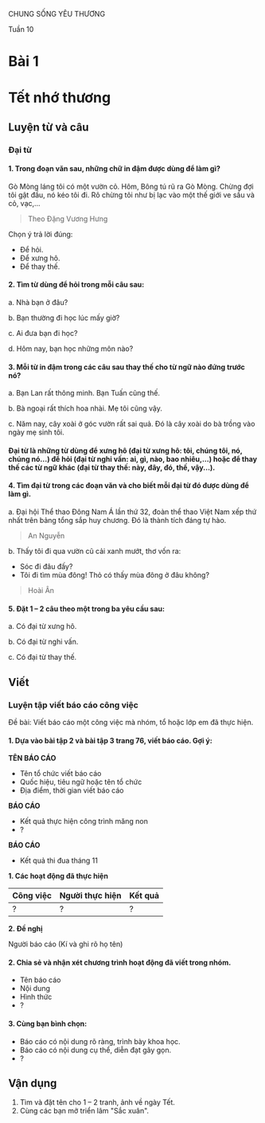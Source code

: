 CHUNG SỐNG YÊU THƯƠNG

Tuần 10
# Bài 1
# Tết nhớ thương

## Luyện từ và câu

### Đại từ

#### 1. Trong đoạn văn sau, những chữ in đậm được dùng để làm gì?
Gò Mòng láng tôi có một vườn cỏ. Hôm, Bông tú rũ ra Gò Mòng. Chừng đợi tôi gật đầu, nó kéo tôi đi. Rô chừng tôi như bị lạc vào một thế giới ve sầu và cỏ, vạc,...
> Theo Đặng Vương Hưng

Chọn ý trả lời đúng:
- Để hỏi.
- Để xưng hô.
- Để thay thế.

#### 2. Tìm từ dùng để hỏi trong mỗi câu sau:

a. Nhà bạn ở đâu?

b. Bạn thường đi học lúc mấy giờ?

c. Ai đưa bạn đi học?

d. Hôm nay, bạn học những môn nào?

#### 3. Mỗi từ in đậm trong các câu sau thay thế cho từ ngữ nào đứng trước nó?

a. Bạn Lan rất thông minh. Bạn Tuấn cũng thế.

b. Bà ngoại rất thích hoa nhài. Mẹ tôi cũng vậy.

c. Năm nay, cây xoài ở góc vườn rất sai quả. Đó là cây xoài do bà trồng vào ngày mẹ sinh tôi.

#### Đại từ là những từ dùng để xưng hô (đại từ xưng hô: tôi, chúng tôi, nó, chúng nó...) để hỏi (đại từ nghi vấn: ai, gì, nào, bao nhiêu,...) hoặc để thay thế các từ ngữ khác (đại từ thay thế: này, đây, đó, thế, vậy...).

#### 4. Tìm đại từ trong các đoạn văn và cho biết mỗi đại từ đó được dùng để làm gì.

a. Đại hội Thể thao Đông Nam Á lần thứ 32, đoàn thể thao Việt Nam xếp thứ nhất trên bảng tổng sắp huy chương. Đó là thành tích đáng tự hào.
> An Nguyễn

b. Thấy tôi đi qua vườn cũ cải xanh mướt, thơ vốn ra:

- Sóc đi đâu đấy?
- Tôi đi tìm mùa đông! Thỏ có thấy mùa đông ở đâu không?
> Hoài Ân

#### 5. Đặt 1 – 2 câu theo một trong ba yêu cầu sau:

a. Có đại từ xưng hô.

b. Có đại từ nghi vấn.

c. Có đại từ thay thế.

## Viết

### Luyện tập viết báo cáo công việc

Đề bài: Viết báo cáo một công việc mà nhóm, tổ hoặc lớp em đã thực hiện.

#### 1. Dựa vào bài tập 2 và bài tập 3 trang 76, viết báo cáo. Gợi ý:

**TÊN BÁO CÁO**
- Tên tổ chức viết báo cáo
- Quốc hiệu, tiêu ngữ hoặc tên tổ chức
- Địa điểm, thời gian viết báo cáo

**BÁO CÁO**
- Kết quả thực hiện công trình măng non
- ?

**BÁO CÁO**
- Kết quả thi đua tháng 11

**1. Các hoạt động đã thực hiện**

| Công việc | Người thực hiện | Kết quả |
| :-------- | :-------------- | :------ |
| ?         | ?               | ?       |

**2. Đề nghị**

Người báo cáo
(Kí và ghi rõ họ tên)

#### 2. Chia sẻ và nhận xét chương trình hoạt động đã viết trong nhóm.

- Tên báo cáo
- Nội dung
- Hình thức
- ?

#### 3. Cùng bạn bình chọn:

- Báo cáo có nội dung rõ ràng, trình bày khoa học.
- Báo cáo có nội dung cụ thể, diễn đạt gãy gọn.
- ?

## Vận dụng

1. Tìm và đặt tên cho 1 – 2 tranh, ảnh về ngày Tết.
2. Cùng các bạn mở triển lãm "Sắc xuân".
